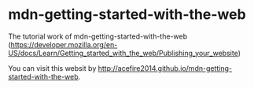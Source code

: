 # mdn-getting-started-with-the-web
The tutorial work of mdn-getting-started-with-the-web (https://developer.mozilla.org/en-US/docs/Learn/Getting_started_with_the_web/Publishing_your_website)

You can visit this websit by http://acefire2014.github.io/mdn-getting-started-with-the-web.
